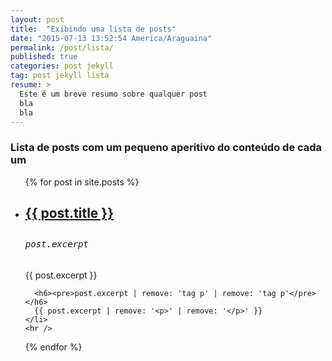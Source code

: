 ```yaml
---
layout: post
title:  "Exibindo uma lista de posts"
date: "2015-07-13 13:52:54 America/Araguaina"
permalink: /post/lista/
published: true
categories: post jekyll
tag: post jekyll lista
resume: > 
  Este é um breve resumo sobre qualquer post
  bla
  bla
---
```


<h3>Lista de posts com um pequeno aperitivo do conteúdo de cada um</h3>

<!--more-->

<ul>
  {% for post in site.posts %}
    <li>
      <h2><a href="{{ post.url }}">{{ post.title }}</a><h2>
      <h6><pre>post.excerpt</pre></h6>
      {{ post.excerpt }}
	
      <h6><pre>post.excerpt | remove: 'tag p' | remove: 'tag p'</pre></h6>
      {{ post.excerpt | remove: '<p>' | remove: '</p>' }}
    </li>
    <hr />
  {% endfor %}
</ul>
